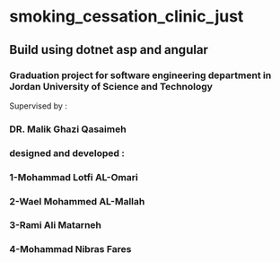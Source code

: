 # smoking_cessation_clinic_just
<h2>Build using dotnet asp and angular</h2>
<h3>Graduation project for software engineering department in Jordan University of Science and Technology</h3>
</h3>Supervised by : </h3>
<h3>DR. Malik Ghazi Qasaimeh</h3>
<h3>designed and developed :</h3>
<h3>1-Mohammad Lotfi AL-Omari</h3>
<h3>2-Wael Mohammed AL-Mallah</h3>
<h3>3-Rami Ali Matarneh</h3>
<h3>4-Mohammad Nibras Fares</h3>
